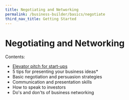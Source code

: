 ```yaml
---
title: Negotiating and Networking
permalink: /business-builder/basics/negotiate
third_nav_title: Getting Started
---
```


# Negotiating and Networking

Contents:

* [Elevator pitch for start-ups](/business-builder/basics/negotiate/elevator-pitch)
* 5 tips for presenting your business ideas*
* Basic negotiation and persuasion strategies
* Communication and presentation skills
* How to speak to investors
* Do's and don'ts of business networking